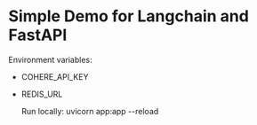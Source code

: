 # Simple Demo for Langchain and FastAPI

Environment variables:
- COHERE_API_KEY
- REDIS_URL

  Run locally:
  uvicorn app:app --reload
